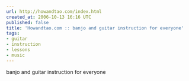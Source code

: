 ```yaml
---
url: http://howandtao.com/index.html
created_at: 2006-10-13 16:16 UTC
published: false
title: 'Howandtao.com :: banjo and guitar instruction for everyone'
tags:
- guitar
- instruction
- lessons
- music
---
```


banjo and guitar instruction for everyone

